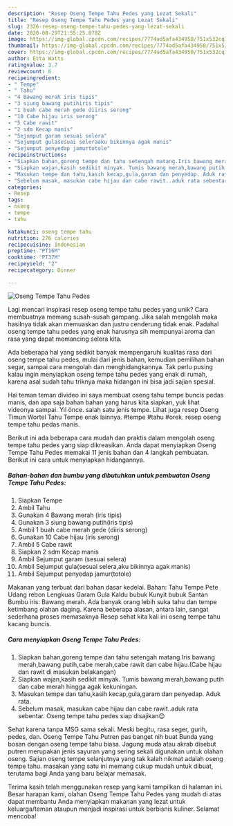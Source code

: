 ```yaml
---
description: "Resep Oseng Tempe Tahu Pedes yang Lezat Sekali"
title: "Resep Oseng Tempe Tahu Pedes yang Lezat Sekali"
slug: 2326-resep-oseng-tempe-tahu-pedes-yang-lezat-sekali
date: 2020-08-29T21:55:25.078Z
image: https://img-global.cpcdn.com/recipes/7774ad5afa434950/751x532cq70/oseng-tempe-tahu-pedes-foto-resep-utama.jpg
thumbnail: https://img-global.cpcdn.com/recipes/7774ad5afa434950/751x532cq70/oseng-tempe-tahu-pedes-foto-resep-utama.jpg
cover: https://img-global.cpcdn.com/recipes/7774ad5afa434950/751x532cq70/oseng-tempe-tahu-pedes-foto-resep-utama.jpg
author: Etta Watts
ratingvalue: 3.7
reviewcount: 6
recipeingredient:
- " Tempe"
- " Tahu"
- "4 Bawang merah iris tipis"
- "3 siung bawang putihiris tipis"
- "1 buah cabe merah gede diiris serong"
- "10 Cabe hijau iris serong"
- "5 Cabe rawit"
- "2 sdm Kecap manis"
- "Sejumput garam sesuai selera"
- "Sejumput gulasesuai seleraaku bikinnya agak manis"
- "Sejumput penyedap jamurtotole"
recipeinstructions:
- "Siapkan bahan,goreng tempe dan tahu setengah matang.Iris bawang merah,bawang putih,cabe merah,cabe rawit dan cabe hijau.(Cabe hijau dan rawit di masukan belakangan)"
- "Siapkan wajan,kasih sedikit minyak. Tumis bawang merah,bawang putih dan cabe merah hingga agak kekuningan."
- "Masukan tempe dan tahu,kasih kecap,gula,garam dan penyedap. Aduk rata."
- "Sebelum masak, masukan cabe hijau dan cabe rawit..aduk rata sebentar. Oseng tempe tahu pedes siap disajikan😊"
categories:
- Resep
tags:
- oseng
- tempe
- tahu

katakunci: oseng tempe tahu 
nutrition: 276 calories
recipecuisine: Indonesian
preptime: "PT16M"
cooktime: "PT37M"
recipeyield: "2"
recipecategory: Dinner

---
```



![Oseng Tempe Tahu Pedes](https://img-global.cpcdn.com/recipes/7774ad5afa434950/751x532cq70/oseng-tempe-tahu-pedes-foto-resep-utama.jpg)

Lagi mencari inspirasi resep oseng tempe tahu pedes yang unik? Cara membuatnya memang susah-susah gampang. Jika salah mengolah maka hasilnya tidak akan memuaskan dan justru cenderung tidak enak. Padahal oseng tempe tahu pedes yang enak harusnya sih mempunyai aroma dan rasa yang dapat memancing selera kita.

Ada beberapa hal yang sedikit banyak mempengaruhi kualitas rasa dari oseng tempe tahu pedes, mulai dari jenis bahan, kemudian pemilihan bahan segar, sampai cara mengolah dan menghidangkannya. Tak perlu pusing kalau ingin menyiapkan oseng tempe tahu pedes yang enak di rumah, karena asal sudah tahu triknya maka hidangan ini bisa jadi sajian spesial.

Hai teman teman divideo ini saya membuat oseng tahu tempe buncis pedas manis, dan apa saja bahan bahan yang harus kita siapkan, yuk lihat videonya sampai. Yıl önce. salah satu jenis tempe. Lihat juga resep Oseng Timun Wortel Tahu Tempe enak lainnya. #tempe #tahu #orek. resep oseng tempe tahu pedas manis.


Berikut ini ada beberapa cara mudah dan praktis dalam mengolah oseng tempe tahu pedes yang siap dikreasikan. Anda dapat menyiapkan Oseng Tempe Tahu Pedes memakai 11 jenis bahan dan 4 langkah pembuatan. Berikut ini cara untuk menyiapkan hidangannya.

<!--inarticleads1-->

##### Bahan-bahan dan bumbu yang dibutuhkan untuk pembuatan Oseng Tempe Tahu Pedes:

1. Siapkan  Tempe
1. Ambil  Tahu
1. Gunakan 4 Bawang merah (iris tipis)
1. Gunakan 3 siung bawang putih(iris tipis)
1. Ambil 1 buah cabe merah gede (diiris serong)
1. Gunakan 10 Cabe hijau (iris serong)
1. Ambil 5 Cabe rawit
1. Siapkan 2 sdm Kecap manis
1. Ambil Sejumput garam (sesuai selera)
1. Ambil Sejumput gula(sesuai selera,aku bikinnya agak manis)
1. Ambil Sejumput penyedap jamur(totole)


Makanan yang terbuat dari bahan dasar kedelai. Bahan: Tahu Tempe Pete Udang rebon Lengkuas Garam Gula Kaldu bubuk Kunyit bubuk Santan Bumbu iris: Bawang merah. Ada banyak orang lebih suka tahu dan tempe ketimbang olahan daging. Karena beberapa alasan, antara lain, sangat sederhana proses memasaknya Resep sehat kita kali ini oseng tempe tahu kacang buncis. 

<!--inarticleads2-->

##### Cara menyiapkan Oseng Tempe Tahu Pedes:

1. Siapkan bahan,goreng tempe dan tahu setengah matang.Iris bawang merah,bawang putih,cabe merah,cabe rawit dan cabe hijau.(Cabe hijau dan rawit di masukan belakangan)
1. Siapkan wajan,kasih sedikit minyak. Tumis bawang merah,bawang putih dan cabe merah hingga agak kekuningan.
1. Masukan tempe dan tahu,kasih kecap,gula,garam dan penyedap. Aduk rata.
1. Sebelum masak, masukan cabe hijau dan cabe rawit..aduk rata sebentar. Oseng tempe tahu pedes siap disajikan😊


Sehat karena tanpa MSG sama sekali. Meski begitu, rasa seger, gurih, pedes, dan. Oseng Tempe Tahu Putren pas banget nih buat Bunda yang bosan dengan oseng tempe tahu biasa. Jagung muda atau akrab disebut putren merupakan jenis sayuran yang sering sekali digunakan untuk olahan oseng. Sajian oseng tempe selanjutnya yang tak kalah nikmat adalah oseng tempe tahu. masakan yang satu ini memang cukup mudah untuk dibuat, terutama bagi Anda yang baru belajar memasak. 

Terima kasih telah menggunakan resep yang kami tampilkan di halaman ini. Besar harapan kami, olahan Oseng Tempe Tahu Pedes yang mudah di atas dapat membantu Anda menyiapkan makanan yang lezat untuk keluarga/teman ataupun menjadi inspirasi untuk berbisnis kuliner. Selamat mencoba!
